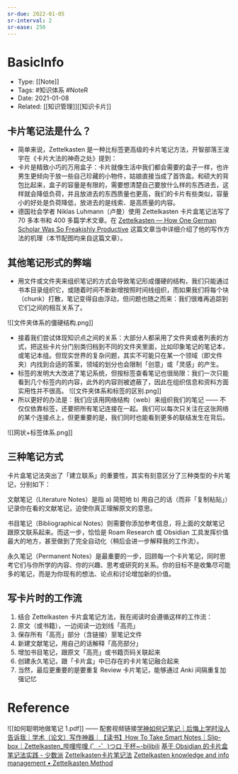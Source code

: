 ```yaml
---
sr-due: 2022-01-05
sr-interval: 2
sr-ease: 250
---
```


# BasicInfo
-  Type: [[Note]]
- Tags: #知识体系  #NoteR  
- Date: 2021-01-08 
- Related: [[知识管理]][[知识卡片]]

##  卡片笔记法是什么？
- 简单来说，Zettelkasten 是一种比标签更高级的卡片笔记方法，开智部落王浚宇在《卡片大法的神奇之处》提到：
- 卡片是精致小巧的万用盒子：卡片就像生活中我们都会需要的盒子一样，也许男生更倾向于放一些自己珍藏的小物件，姑娘直接当成了首饰盒。和硕大的背包比起来，盒子的容量是有限的，需要想清楚自己要放什么样的东西进去，这样就会降低负荷，并且放进去的东西质量也更高，我们的卡片有些类似，容量小的好处是负荷降低，放进去的是线索、是高质量的内容。
- 德国社会学者 Niklas Luhmann（卢曼）使用 Zettelkasten 卡片盒笔记法写了 70 多本书和 400 多篇学术文章。在 [Zettelkasten — How One German Scholar Was So Freakishly Productive](https://writingcooperative.com/zettelkasten-how-one-german-scholar-was-so-freakishly-productive-997e4e0ca125) 这篇文章当中详细介绍了他的写作方法的机理（本节配图均来自这篇文章）。

## 其他笔记形式的弊端
- 用文件或文件夹来组织笔记的方式会导致笔记形成僵硬的结构，我们只能通过书本目录组织它，或随着时间不断新增按照时间线组织，而如果我们将每个块（chunk）打散，笔记变得自由浮动，但问题也随之而来：我们很难再追踪到它们之间的相互关系了。

![[文件夹体系的僵硬结构.png]]

- 接着我们尝试体现知识点之间的关系：大部分人都采用了文件夹或者列表的方式，把这些卡片分门别类归档到不同的文件夹里面，比如印象笔记的笔记本，或笔记本组。但现实世界的复杂问题，其实不可能只在某一个领域（即文件夹）内找到合适的答案，领域的划分也会限制「创意」或「灵感」的产生。
- 标签的发明大大改进了笔记系统，但按标签查看笔记也很局限：我们一次只能看到几个标签内的内容，此外的内容则被遮蔽了，因此在组织信息和资料方面实用性并不很高。
![[文件夹体系和标签的区别.png]]
- 所以更好的办法是：我们应该用网络结构（web）来组织我们的笔记 —— 不仅仅依靠标签，还要把所有笔记连接在一起。我们可以每次只关注在这张网络的某个连接点上，但更重要的是，我们同时也能看到更多的联结发生在背后。

![[网状+标签体系.png]]

## 三种笔记方式 
卡片盒笔记法突出了「建立联系」的重要性，其实有刻意区分了三种类型的卡片笔记，分别如下：

文献笔记（Literature Notes）是指 a) 简短地 b) 用自己的话（而非「复制粘贴」）记录你在看的文献笔记，迫使你真正理解原文的意思。

书目笔记（Bibliographical Notes）则需要你添加参考信息，将上面的文献笔记跟原文联系起来。而这一步，恰恰是 Roam Research 或 Obsidian 工具发挥价值最大的地方，甚至做到了完全自动化（稍后会进一步解释我的工作流）。

永久笔记（Permanent Notes）是最重要的一步，回顾每一个卡片笔记，同时思考它们与你所学的内容、你的兴趣、思考或研究的关系。你的目标不是收集尽可能多的笔记，而是为你现有的想法、论点和讨论增加新的价值。

## 写卡片时的工作流
1. 结合 Zettelkasten 卡片盒笔记方法，我在阅读时会遵循这样的工作流：
2. 原文（或书籍），一边阅读一边划线「高亮」
3. 保存所有「高亮」部分（含链接）至笔记文件
4. 新建文献笔记，用自己的话解释「高亮部分」
5. 增加书目笔记，跟原文「高亮」或书籍页码关联起来
6. 创建永久笔记，跟「卡片盒」中已存在的卡片笔记融合起来
7. 当然，最后更重要的是要重复 Review 卡片笔记，能够通过 Anki 间隔重复加强记忆

# Reference	
![[如何聪明地做笔记 1.pdf]] —— 配套视频链接[学神如何记笔记｜后悔上学时没人告诉我｜学术（论文）写作神器｜【读书】How To Take Smart Notes｜Slip-box｜Zettelkasten_哔哩哔哩 (゜-゜)つロ 干杯~-bilibili](https://www.bilibili.com/video/BV1CA411b726/?spm_id_from=autoNext)
[基于 Obsidian 的卡片盒笔记法实践 - 少数派](https://sspai.com/post/60802)
[Zettelkasten卡片笔记法](https://www.notion.so/25627d7ce99344c487f4e42d861f9e0a)
[Zettelkasten knowledge and info management • Zettelkasten Method](https://zettelkasten.de/)
